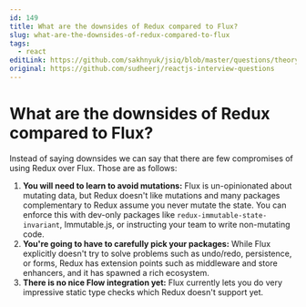 ```yaml
---
id: 149
title: What are the downsides of Redux compared to Flux?
slug: what-are-the-downsides-of-redux-compared-to-flux
tags:
  - react
editLink: https://github.com/sakhnyuk/jsiq/blob/master/questions/theory/react/149.md
original: https://github.com/sudheerj/reactjs-interview-questions
---
```


# What are the downsides of Redux compared to Flux?

Instead of saying downsides we can say that there are few compromises of using Redux over Flux. Those are as follows:

1. **You will need to learn to avoid mutations:** Flux is un-opinionated about mutating data, but Redux doesn't like mutations and many packages complementary to Redux assume you never mutate the state. You can enforce this with dev-only packages like `redux-immutable-state-invariant`, Immutable.js, or instructing your team to write non-mutating code.
2. **You're going to have to carefully pick your packages:** While Flux explicitly doesn't try to solve problems such as undo/redo, persistence, or forms, Redux has extension points such as middleware and store enhancers, and it has spawned a rich ecosystem.
3. **There is no nice Flow integration yet:** Flux currently lets you do very impressive static type checks which Redux doesn't support yet.